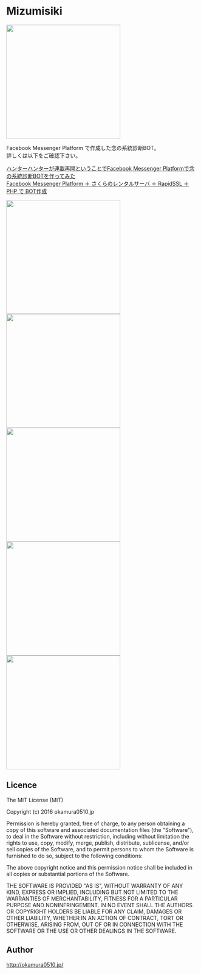 # Mizumisiki

<img src="https://qiita-image-store.s3.amazonaws.com/0/96554/feffc08a-4c92-1888-1566-50aa0fda98e7.png" width="300">  
  
Facebook Messenger Platform で作成した念の系統診断BOT。  
詳しくは以下をご確認下さい。  
  
[ハンターハンターが連載再開ということでFacebook Messenger Platformで念の系統診断BOTを作ってみた](http://qiita.com/tempura/items/d44fdf394ec30b2c1367)  
[Facebook Messenger Platform ＋ さくらのレンタルサーバ ＋ RapidSSL ＋ PHP で BOT作成](http://qiita.com/tempura/items/d72f3918bc55865f55c2)  
  
<img src="https://qiita-image-store.s3.amazonaws.com/0/96554/0da36f8d-db6a-5dbb-19d9-ca1a6bd71252.png" width="300">  
<img src="https://qiita-image-store.s3.amazonaws.com/0/96554/a0dab6d0-e236-fae0-182a-404343b2fc37.png" width="300">  
<img src="https://qiita-image-store.s3.amazonaws.com/0/96554/7d4fd11a-1df0-0147-d625-0b073851332e.png" width="300">  
<img src="https://qiita-image-store.s3.amazonaws.com/0/96554/c04ff8c3-0db7-90ce-9996-f244c7c61152.png" width="300">  
<img src="https://qiita-image-store.s3.amazonaws.com/0/96554/6b68bca2-6029-2a75-8547-711bc72d7005.png" width="300">  

## Licence

The MIT License (MIT)  
  
Copyright (c) 2016 okamura0510.jp  
  
Permission is hereby granted, free of charge, to any person obtaining a copy
of this software and associated documentation files (the "Software"), to deal
in the Software without restriction, including without limitation the rights
to use, copy, modify, merge, publish, distribute, sublicense, and/or sell
copies of the Software, and to permit persons to whom the Software is
furnished to do so, subject to the following conditions:  
  
The above copyright notice and this permission notice shall be included in all
copies or substantial portions of the Software.  
  
THE SOFTWARE IS PROVIDED "AS IS", WITHOUT WARRANTY OF ANY KIND, EXPRESS OR
IMPLIED, INCLUDING BUT NOT LIMITED TO THE WARRANTIES OF MERCHANTABILITY,
FITNESS FOR A PARTICULAR PURPOSE AND NONINFRINGEMENT. IN NO EVENT SHALL THE
AUTHORS OR COPYRIGHT HOLDERS BE LIABLE FOR ANY CLAIM, DAMAGES OR OTHER
LIABILITY, WHETHER IN AN ACTION OF CONTRACT, TORT OR OTHERWISE, ARISING FROM,
OUT OF OR IN CONNECTION WITH THE SOFTWARE OR THE USE OR OTHER DEALINGS IN THE
SOFTWARE.

## Author
http://okamura0510.jp/
